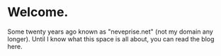# Welcome.

Some twenty years ago known as "neveprise.net" (not my domain any longer).
Until I know what this space is all about, you can read the blog here.
